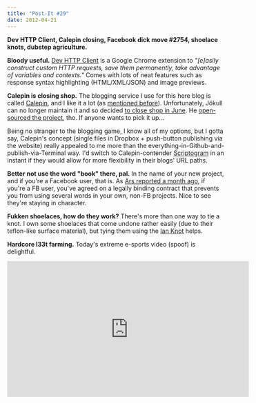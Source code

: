 ```yaml
---
title: "Post-It #29"
date: 2012-04-21
---
```


<summary><strong>Dev HTTP Client, Calepin closing, Facebook dick move #2754, shoelace knots, dubstep agriculture.</strong></summary>

**Bloody useful.**  [Dev HTTP Client](https://chrome.google.com/webstore/detail/aejoelaoggembcahagimdiliamlcdmfm) is a Google Chrome extension to _"[e]asily construct custom HTTP requests, save them permanently, take advantage of variables and contexts."_  Comes with lots of neat features such as response syntax highlighting (HTML/XML/JSON) and image previews.

**Calepin is closing shop.**  The blogging service I use for this here blog is called [Calepin](http://calepin.co/), and I like it a lot (as [mentioned before](http://carlo.zottmann.org/2012/01/20/the-big-blog-move-of-2012/)).  Unfortunately, Jökull can no longer maintain it and so decided [to close shop in June](http://twitter.com/calepinapp/status/192335906479415296).  He [open-sourced the project](http://github.com/jokull/calepin), tho.  If anyone wants to pick it up…

Being no stranger to the blogging game, I know all of my options, but I gotta say, Calepin's concept (single files in Dropbox + push-button publishing via the website) really appealed to me more than the everything-in-Github-and-publish-via-Terminal way.  I'd switch to Calepin-contender [Scriptogram](http://scriptogr.am/) in an instant if they would allow for more flexibility in their blogs' URL paths.

**Better not use the word "book" there, pal.**  In the name of your new project, and if you're a Facebook user, that is.  As [Ars reported a month ago](http://j.mp/I0Skpr), if you're a FB user, you've agreed on a legally binding contract that prevents you from using several words in your own, non-FB projects.  Nice to see they're staying in character.

**Fukken shoelaces, how do they work?**  There's more than one way to tie a knot.  I own some shoelaces that come undone rather easily (due to their teflon-like surface material), but tying them using the [Ian Knot](http://www.fieggen.com/shoelace/ianknot.htm) helps.

**Hardcore l33t farming.**  Today's extreme e-sports video (spoof) is delightful.

<iframe width="560" height="315" src="https://www.youtube-nocookie.com/embed/gEJHrmliVQw" frameborder="0" allowfullscreen></iframe>

